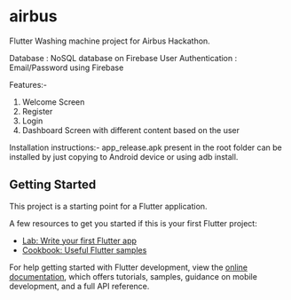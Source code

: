 # airbus

Flutter Washing machine project for Airbus Hackathon.

Database : NoSQL database on Firebase
User Authentication : Email/Password using Firebase

Features:-
1. Welcome Screen
2. Register
3. Login
4. Dashboard Screen with different content based on the user

Installation instructions:-
app_release.apk present in the root folder can be installed by just copying to Android device or using adb install.

## Getting Started

This project is a starting point for a Flutter application.

A few resources to get you started if this is your first Flutter project:

- [Lab: Write your first Flutter app](https://docs.flutter.dev/get-started/codelab)
- [Cookbook: Useful Flutter samples](https://docs.flutter.dev/cookbook)

For help getting started with Flutter development, view the
[online documentation](https://docs.flutter.dev/), which offers tutorials,
samples, guidance on mobile development, and a full API reference.
